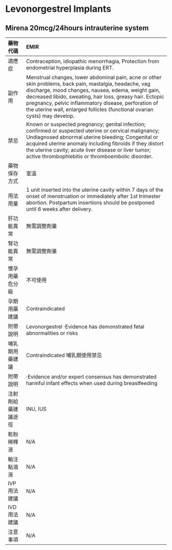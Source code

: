 # Levonorgestrel Implants

## Mirena 20mcg/24hours intrauterine system

| 藥物代碼           | EMIR                                                                                                                                                                                                                                                                                                                                                           |
|:-------------------|:---------------------------------------------------------------------------------------------------------------------------------------------------------------------------------------------------------------------------------------------------------------------------------------------------------------------------------------------------------------|
| 適應症             | Contraception, idiopathic menorrhagia, Protection from endometrial hyperplasia during ERT.                                                                                                                                                                                                                                                                     |
| 副作用             | Menstrual changes, lower abdominal pain, acne or other skin problems, back pain, mastalgia, headache, vag discharge, mood changes, nausea, edema, weight gain, decreased libido, sweating, hair loss, greasy hair. Ectopic pregnancy, pelvic inflammatory disease, perforation of the uterine wall, enlarged follicles (functional ovarian cysts) may develop. |
| 禁忌               | Known or suspected pregnancy; genital infection; confirmed or suspected uterine or cervical malignancy; Undiagnosed abnormal uterine bleeding; Congenital or acquired uterine anomaly including fibroids if they distort the uterine cavity; acute liver disease or liver tumor; active thrombophlebitis or thromboembolic disorder.                           |
| 藥物保存方式       | 室溫                                                                                                                                                                                                                                                                                                                                                           |
| 用法用量           | 1 unit inserted into the uterine cavity within 7 days of the onset of menstruation or immediately after 1st trimester abortion. Postpartum insertions should be postponed until 6 weeks after delivery.                                                                                                                                                        |
| 肝功能異常         | 無需調整劑量                                                                                                                                                                                                                                                                                                                                                   |
| 腎功能異常         | 無需調整劑量                                                                                                                                                                                                                                                                                                                                                   |
| 懷孕用藥危分級     | 不可使用                                                                                                                                                                                                                                                                                                                                                       |
| 孕期用藥建議       | Contraindicated                                                                                                                                                                                                                                                                                                                                                |
| 附帶說明           | Levonorgestrel ‧Evidence has demonstrated fetal abnormalities or risks                                                                                                                                                                                                                                                                                         |
| 哺乳期用藥建議     | Contraindicated 哺乳期使用禁忌                                                                                                                                                                                                                                                                                                                                 |
| 附帶說明           | ‧Evidence and/or expert consensus has demonstrated harmful infant effects when used during breastfeeding                                                                                                                                                                                                                                                       |
| 注射劑給藥建議途徑 | INU, IUS                                                                                                                                                                                                                                                                                                                                                       |
| 乾粉稀釋液         | N/A                                                                                                                                                                                                                                                                                                                                                            |
| 輸注點滴液         | N/A                                                                                                                                                                                                                                                                                                                                                            |
| IVP 用法建議       | N/A                                                                                                                                                                                                                                                                                                                                                            |
| IVD 用法建議       | N/A                                                                                                                                                                                                                                                                                                                                                            |
| 注意事項           | N/A                                                                                                                                                                                                                                                                                                                                                            |

